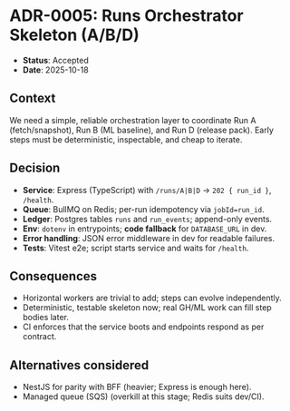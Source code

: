 # ADR-0005: Runs Orchestrator Skeleton (A/B/D)

- **Status**: Accepted
- **Date**: 2025-10-18

## Context

We need a simple, reliable orchestration layer to coordinate Run A (fetch/snapshot), Run B (ML baseline), and Run D (release pack). Early steps must be deterministic, inspectable, and cheap to iterate.

## Decision

- **Service**: Express (TypeScript) with `/runs/A|B|D` → `202 { run_id }`, `/health`.
- **Queue**: BullMQ on Redis; per-run idempotency via `jobId=run_id`.
- **Ledger**: Postgres tables `runs` and `run_events`; append-only events.
- **Env**: `dotenv` in entrypoints; **code fallback** for `DATABASE_URL` in dev.
- **Error handling**: JSON error middleware in dev for readable failures.
- **Tests**: Vitest e2e; script starts service and waits for `/health`.

## Consequences

- Horizontal workers are trivial to add; steps can evolve independently.
- Deterministic, testable skeleton now; real GH/ML work can fill step bodies later.
- CI enforces that the service boots and endpoints respond as per contract.

## Alternatives considered

- NestJS for parity with BFF (heavier; Express is enough here).
- Managed queue (SQS) (overkill at this stage; Redis suits dev/CI).
